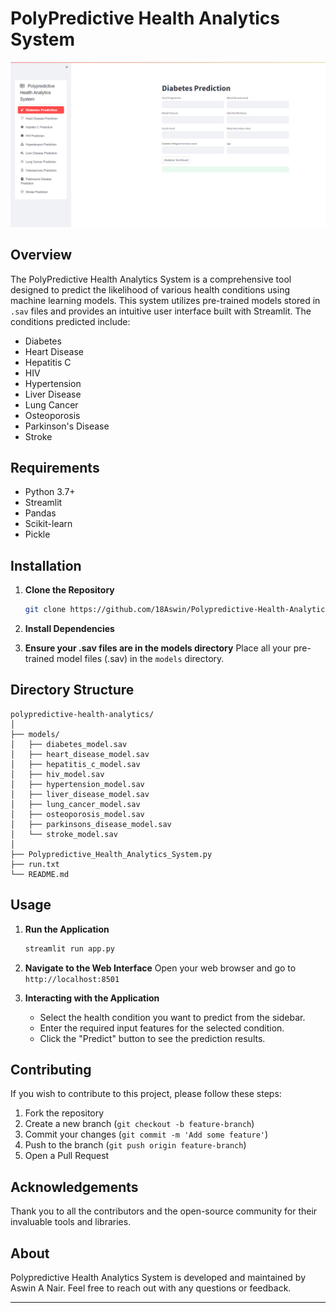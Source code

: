 # PolyPredictive Health Analytics System
![Polypredictive Health Analytics System Preview](preview.png)

## Overview
The PolyPredictive Health Analytics System is a comprehensive tool designed to predict the likelihood of various health conditions using machine learning models. This system utilizes pre-trained models stored in `.sav` files and provides an intuitive user interface built with Streamlit. The conditions predicted include:

- Diabetes
- Heart Disease
- Hepatitis C
- HIV
- Hypertension
- Liver Disease
- Lung Cancer
- Osteoporosis
- Parkinson's Disease
- Stroke

## Requirements
- Python 3.7+
- Streamlit
- Pandas
- Scikit-learn
- Pickle

## Installation

1. **Clone the Repository**
   ```bash
   git clone https://github.com/18Aswin/Polypredictive-Health-Analytics-System.git
   ```

2. **Install Dependencies**

3. **Ensure your .sav files are in the models directory**
   Place all your pre-trained model files (.sav) in the `models` directory.

## Directory Structure
```
polypredictive-health-analytics/
│
├── models/
│   ├── diabetes_model.sav
│   ├── heart_disease_model.sav
│   ├── hepatitis_c_model.sav
│   ├── hiv_model.sav
│   ├── hypertension_model.sav
│   ├── liver_disease_model.sav
│   ├── lung_cancer_model.sav
│   ├── osteoporosis_model.sav
│   ├── parkinsons_disease_model.sav
│   └── stroke_model.sav
│
├── Polypredictive_Health_Analytics_System.py
├── run.txt
└── README.md
```

## Usage

1. **Run the Application**
   ```bash
   streamlit run app.py
   ```

2. **Navigate to the Web Interface**
   Open your web browser and go to `http://localhost:8501`

3. **Interacting with the Application**
   - Select the health condition you want to predict from the sidebar.
   - Enter the required input features for the selected condition.
   - Click the "Predict" button to see the prediction results.


## Contributing
If you wish to contribute to this project, please follow these steps:

1. Fork the repository
2. Create a new branch (`git checkout -b feature-branch`)
3. Commit your changes (`git commit -m 'Add some feature'`)
4. Push to the branch (`git push origin feature-branch`)
5. Open a Pull Request

## Acknowledgements
Thank you to all the contributors and the open-source community for their invaluable tools and libraries.

## About

Polypredictive Health Analytics System is developed and maintained by Aswin A Nair. Feel free to reach out with any questions or feedback.

---
